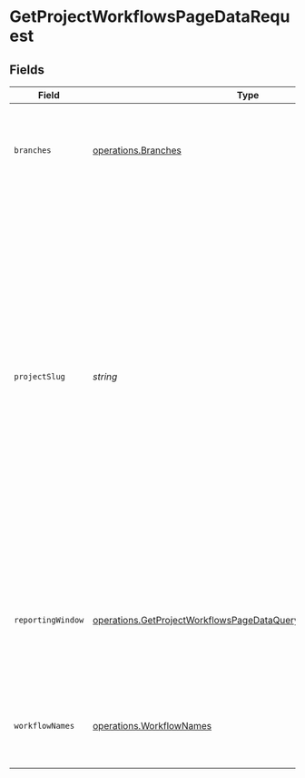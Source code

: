 # GetProjectWorkflowsPageDataRequest


## Fields

| Field                                                                                                                                                                                                                                                                                                                               | Type                                                                                                                                                                                                                                                                                                                                | Required                                                                                                                                                                                                                                                                                                                            | Description                                                                                                                                                                                                                                                                                                                         |
| ----------------------------------------------------------------------------------------------------------------------------------------------------------------------------------------------------------------------------------------------------------------------------------------------------------------------------------- | ----------------------------------------------------------------------------------------------------------------------------------------------------------------------------------------------------------------------------------------------------------------------------------------------------------------------------------- | ----------------------------------------------------------------------------------------------------------------------------------------------------------------------------------------------------------------------------------------------------------------------------------------------------------------------------------- | ----------------------------------------------------------------------------------------------------------------------------------------------------------------------------------------------------------------------------------------------------------------------------------------------------------------------------------- |
| `branches`                                                                                                                                                                                                                                                                                                                          | [operations.Branches](../../../sdk/models/operations/branches.md)                                                                                                                                                                                                                                                                   | :heavy_minus_sign:                                                                                                                                                                                                                                                                                                                  | The names of VCS branches to include in branch-level workflow metrics.                                                                                                                                                                                                                                                              |
| `projectSlug`                                                                                                                                                                                                                                                                                                                       | *string*                                                                                                                                                                                                                                                                                                                            | :heavy_check_mark:                                                                                                                                                                                                                                                                                                                  | Project slug in the form `vcs-slug/org-name/repo-name`. The `/` characters may be URL-escaped. For projects that use GitLab or GitHub App, use `circleci` as the `vcs-slug`, replace `org-name` with the organization ID (found in Organization Settings), and replace `repo-name` with the project ID (found in Project Settings). |
| `reportingWindow`                                                                                                                                                                                                                                                                                                                   | [operations.GetProjectWorkflowsPageDataQueryParamReportingWindow](../../../sdk/models/operations/getprojectworkflowspagedataqueryparamreportingwindow.md)                                                                                                                                                                           | :heavy_minus_sign:                                                                                                                                                                                                                                                                                                                  | The time window used to calculate summary metrics. If not provided, defaults to last-90-days                                                                                                                                                                                                                                        |
| `workflowNames`                                                                                                                                                                                                                                                                                                                     | [operations.WorkflowNames](../../../sdk/models/operations/workflownames.md)                                                                                                                                                                                                                                                         | :heavy_minus_sign:                                                                                                                                                                                                                                                                                                                  | The names of workflows to include in workflow-level metrics.                                                                                                                                                                                                                                                                        |